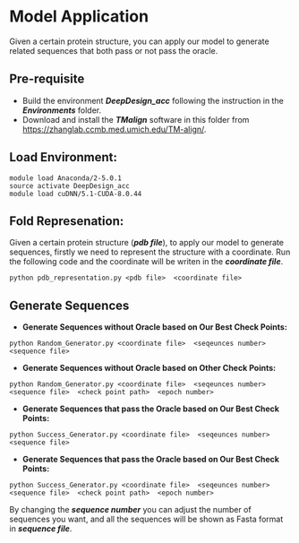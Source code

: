 # Model Application
Given a certain protein structure, you can apply our model to generate related sequences that both pass or not pass the oracle.

## Pre-requisite
* Build the environment ***DeepDesign_acc*** following the instruction in the ***Environments*** folder.
* Download and install the ***TMalign*** software in this folder from  https://zhanglab.ccmb.med.umich.edu/TM-align/.

## Load Environment:
```
module load Anaconda/2-5.0.1
source activate DeepDesign_acc
module load cuDNN/5.1-CUDA-8.0.44
```

## Fold Represenation: 
Given a certain protein structure (***pdb file***), to apply our model to generate sequences, firstly we need to represent the structure with a coordinate. Run the following code and the coordinate will be writen in the ***coordinate file***.
```
python pdb_representation.py <pdb file>  <coordinate file>
```
## Generate Sequences
* **Generate Sequences without Oracle based on Our Best Check Points:**
```
python Random_Generator.py <coordinate file>  <seqeunces number>  <sequence file> 
```
* **Generate Sequences without Oracle based on Other Check Points:**
```
python Random_Generator.py <coordinate file>  <seqeunces number>  <sequence file>  <check point path>  <epoch number>
```
* **Generate Sequences that pass the Oracle based on Our Best Check Points:**
```
python Success_Generator.py <coordinate file>  <seqeunces number>  <sequence file> 
```
* **Generate Sequences that pass the Oracle based on Our Best Check Points:**
```
python Success_Generator.py <coordinate file>  <seqeunces number>  <sequence file>  <check point path>  <epoch number>
```

By changing the ***sequence number*** you can adjust the number of sequences you want, and all the sequences will be shown as Fasta format in ***sequence file***.
